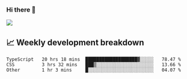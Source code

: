 ### Hi there 👋
<img align="center" src="https://github-readme-stats.vercel.app/api?username=Tumao727&show_icons=true&hide_title=true&theme=dracula" />


## 📈 Weekly development breakdown
<!--START_SECTION:waka-->

```text
TypeScript   20 hrs 18 mins  ███████████████████▓░░░░░   78.47 %
CSS          3 hrs 32 mins   ███▒░░░░░░░░░░░░░░░░░░░░░   13.66 %
Other        1 hr 3 mins     █░░░░░░░░░░░░░░░░░░░░░░░░   04.07 %
```

<!--END_SECTION:waka-->